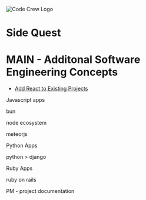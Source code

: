 ![Code Crew Logo](/Imgs/codecrewlogo.png  "image_tooltip")
# Side Quest

# MAIN - Additonal Software Engineering Concepts

- [Add React to Existing Projects](https://react.dev/learn/add-react-to-an-existing-project)

Javascript apps

bun

node ecosystem

meteorjs

Python Apps

python > django

Ruby Apps

ruby on rails

PM - project documentation